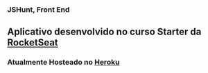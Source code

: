 ### JSHunt, Front End

## Aplicativo desenvolvido no curso Starter da [RocketSeat](https://rocketseat.com.br/)
### Atualmente Hosteado no [Heroku](https://semanaosfrontend.herokuapp.com/)
